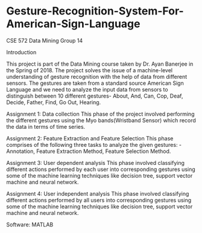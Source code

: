 # Gesture-Recognition-System-For-American-Sign-Language

CSE 572 Data Mining Group 14

Introduction

This project is part of the Data Mining course taken by Dr. Ayan Banerjee in the Spring of 2018. The project solves the issue of a machine-level understanding of gesture recognition with the help of data from different sensors. The gestures are taken from a standard source American Sign Language and we need to analyze the input data from sensors to distinguish between 10 different gestures- About, And, Can, Cop, Deaf, Decide, Father, Find, Go Out, Hearing.

Assignment 1: Data collection
This phase of the project involved performing the different gestures using the Myo bands(Wristband Sensor) which record the data in terms of time series.

Assignment 2: Feature Extraction and Feature Selection
This phase comprises of the following three tasks to analyze the given gestures: - Annotation, Feature Extraction Method, Feature Selection Method.

Assignment 3: User dependent analysis
This phase involved classifying different actions performed by each user into corresponding gestures using some of the machine learning techniques like decision tree, support vector machine and neural network.

Assignment 4: User independent analysis
This phase involved classifying different actions performed by all users into corresponding gestures using some of the machine learning techniques like decision tree, support vector machine and neural network.

Software: MATLAB

